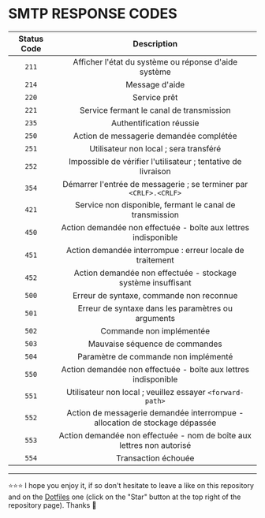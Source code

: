 # SMTP RESPONSE CODES
| Status Code | Description |
| :---: | :---: |
| `211` | Afficher l'état du système ou réponse d'aide système |
| `214` | Message d'aide |
| `220` | Service prêt |
| `221` | Service fermant le canal de transmission |
| `235` | Authentification réussie |
| `250` | Action de messagerie demandée complétée |
| `251` | Utilisateur non local ; sera transféré |
| `252` | Impossible de vérifier l'utilisateur ; tentative de livraison |
| `354` | Démarrer l'entrée de messagerie ; se terminer par `<CRLF>.<CRLF>` |
| `421` | Service non disponible, fermant le canal de transmission |
| `450` | Action demandée non effectuée - boîte aux lettres indisponible |
| `451` | Action demandée interrompue : erreur locale de traitement |
| `452` | Action demandée non effectuée - stockage système insuffisant |
| `500` | Erreur de syntaxe, commande non reconnue |
| `501` | Erreur de syntaxe dans les paramètres ou arguments |
| `502` | Commande non implémentée |
| `503` | Mauvaise séquence de commandes |
| `504` | Paramètre de commande non implémenté |
| `550` | Action demandée non effectuée - boîte aux lettres indisponible |
| `551` | Utilisateur non local ; veuillez essayer `<forward-path>` |
| `552` | Action de messagerie demandée interrompue - allocation de stockage dépassée |
| `553` | Action demandée non effectuée - nom de boîte aux lettres non autorisé |
| `554` | Transaction échouée |

***

⭐⭐⭐ I hope you enjoy it, if so don't hesitate to leave a like on this repository and on the [Dotfiles](https://github.com/EmmanuelLefevre/Dotfiles) one (click on the "Star" button at the top right of the repository page). Thanks 🤗
